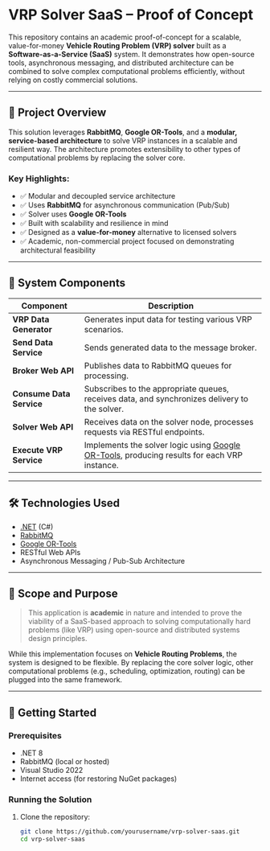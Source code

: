 # VRP Solver SaaS – Proof of Concept

This repository contains an academic proof-of-concept for a scalable, value-for-money **Vehicle Routing Problem (VRP) solver** built as a **Software-as-a-Service (SaaS)** system. It demonstrates how open-source tools, asynchronous messaging, and distributed architecture can be combined to solve complex computational problems efficiently, without relying on costly commercial solutions.

---

## 🧠 Project Overview

This solution leverages **RabbitMQ**, **Google OR-Tools**, and a **modular, service-based architecture** to solve VRP instances in a scalable and resilient way. The architecture promotes extensibility to other types of computational problems by replacing the solver core.

### Key Highlights:
- ✅ Modular and decoupled service architecture
- ✅ Uses **RabbitMQ** for asynchronous communication (Pub/Sub)
- ✅ Solver uses **Google OR-Tools**
- ✅ Built with scalability and resilience in mind
- ✅ Designed as a **value-for-money** alternative to licensed solvers
- ✅ Academic, non-commercial project focused on demonstrating architectural feasibility

---

## 🧩 System Components

| Component              | Description |
|------------------------|-------------|
| **VRP Data Generator**     | Generates input data for testing various VRP scenarios. |
| **Send Data Service**      | Sends generated data to the message broker. |
| **Broker Web API**         | Publishes data to RabbitMQ queues for processing. |
| **Consume Data Service**   | Subscribes to the appropriate queues, receives data, and synchronizes delivery to the solver. |
| **Solver Web API**         | Receives data on the solver node, processes requests via RESTful endpoints. |
| **Execute VRP Service**    | Implements the solver logic using [Google OR-Tools](https://developers.google.com/optimization), producing results for each VRP instance. |

---

## 🛠 Technologies Used

- [.NET](https://dotnet.microsoft.com/) (C#)
- [RabbitMQ](https://www.rabbitmq.com/)
- [Google OR-Tools](https://developers.google.com/optimization)
- RESTful Web APIs
- Asynchronous Messaging / Pub-Sub Architecture

---

## 🧪 Scope and Purpose

> This application is **academic** in nature and intended to prove the viability of a SaaS-based approach to solving computationally hard problems (like VRP) using open-source and distributed systems design principles.

While this implementation focuses on **Vehicle Routing Problems**, the system is designed to be flexible. By replacing the core solver logic, other computational problems (e.g., scheduling, optimization, routing) can be plugged into the same framework.

---

## 🚀 Getting Started

### Prerequisites

- .NET 8
- RabbitMQ (local or hosted)
- Visual Studio 2022
- Internet access (for restoring NuGet packages)

### Running the Solution

1. Clone the repository:
   ```bash
   git clone https://github.com/yourusername/vrp-solver-saas.git
   cd vrp-solver-saas
